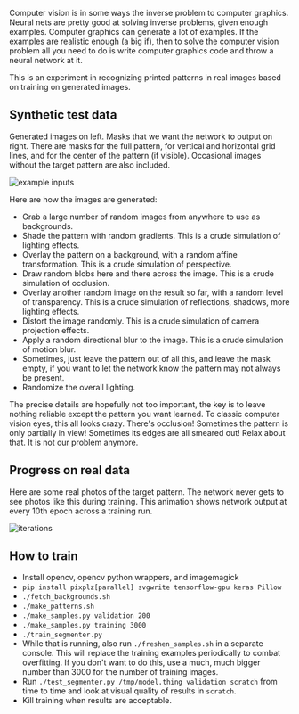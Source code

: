 
Computer vision is in some ways the inverse problem to computer graphics.
Neural nets are pretty good at solving inverse problems, given enough
examples.  Computer graphics can generate a lot of examples.  If the
examples are realistic enough (a big if), then to solve the computer vision
problem all you need to do is write computer graphics code and throw
a neural network at it.

This is an experiment in recognizing printed patterns in real images
based on training on generated images.

Synthetic test data
-------------------

Generated images on left.  Masks that we want the network to output
on right.  There are masks for the full pattern, for vertical and
horizontal grid lines, and for the center of the pattern (if visible).
Occasional images without the target pattern are also included.

![example inputs](https://user-images.githubusercontent.com/118367/27806154-c5312030-5fed-11e7-9d12-807d831415de.png)

Here are how the images are generated:

 * Grab a large number of random images from anywhere to use as backgrounds.
 * Shade the pattern with random gradients.
   This is a crude simulation of lighting effects.
 * Overlay the pattern on a background, with a random affine transformation.
   This is a crude simulation of perspective.
 * Draw random blobs here and there across the image.
   This is a crude simulation of occlusion.
 * Overlay another random image on the result so far, with a random level
   of transparency.  This is a crude simulation of reflections, shadows,
   more lighting effects.
 * Distort the image randomly.
   This is a crude simulation of camera projection effects.
 * Apply a random directional blur to the image.
   This is a crude simulation of motion blur.
 * Sometimes, just leave the pattern out of all this, and leave the mask
   empty, if you want to let the network know the pattern may not
   always be present.
 * Randomize the overall lighting.

The precise details are hopefully not too important,
the key is to leave nothing reliable except the pattern you want learned.
To classic computer vision eyes, this all looks crazy.  There's occlusion!
Sometimes the pattern is only partially in view!  Sometimes its edges are
all smeared out!  Relax about that.  It is not our problem anymore.

Progress on real data
---------------------

Here are some real photos of the target pattern.  The network never
gets to see photos like this during training.  This animation shows
network output at every 10th epoch across a training run.

![iterations](https://user-images.githubusercontent.com/118367/27806155-c5316bee-5fed-11e7-928c-bbe38e2f1174.gif)

How to train
------------

 * Install opencv, opencv python wrappers, and imagemagick
 * `pip install pixplz[parallel] svgwrite tensorflow-gpu keras Pillow`
 * `./fetch_backgrounds.sh`
 * `./make_patterns.sh`
 * `./make_samples.py validation 200`
 * `./make_samples.py training 3000`
 * `./train_segmenter.py`
 * While that is running, also run `./freshen_samples.sh` in a separate console.
   This will replace the training examples periodically to combat overfitting.
   If you don't want to do this, use a much, much bigger number than 3000
   for the number of training images.
 * Run `./test_segmenter.py /tmp/model.thing validation scratch` from time to
   time and look at visual quality of results in `scratch`.
 * Kill training when results are acceptable.
